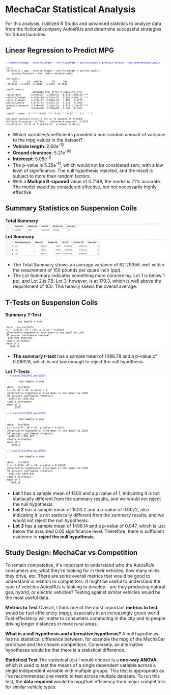 # MechaCar Statistical Analysis #
For this analysis, I utilized R Studio and advanced statstics to analyze data from the fictional company AutosRUs and determine successful strategies for future launches. 

## Linear Regression to Predict MPG ##
![linear regression](https://github.com/TRACIE-F/mechacar_statistical_analysis/blob/main/Resources/W15D1.png)
  * Which variables/coefficients provided a non-random amount of variance to the mpg values in the dataset? 
   * **Vehicle length**: 2.60e<sup>-12</sup> 
   * **Ground clearance**: 5.21e<sup>-08</sup> 
   * **Intercept**: 5.08e<sup>-8</sup>
  * The p-value is 5.35e<sup>-11</sup>, which would not be considered zero, with a low level of significance. The null hypothesis rejected, and the result is subject to more than random factors.
  * With a **Multiple R-squared** value of 0.7149, the model is 71% accurate. The model would be considered effective, but not necessarily highly effective.

## Summary Statistics on Suspension Coils ##
**Total Summary**
![total_summary](https://github.com/TRACIE-F/mechacar_statistical_analysis/blob/main/Resources/Total_Summary.png)
**Lot Summary**
![lot_summary](https://github.com/TRACIE-F/mechacar_statistical_analysis/blob/main/Resources/Lot_Summary.png)

  * The Total Summary shows an average variance of 62.29356, well within the requirement of 100 pounds per quare inch (ppi).
  * The Lot Summary indicates something more concerning. Lot 1 is below 1 ppi, and Lot 2 is 7.5. Lot 3, however, is at 170.3, which is well above the requirement of 100. This heavily skews the overall average.

## T-Tests on Suspension Coils ##
**Summary T-Test**
![ttest1](https://github.com/TRACIE-F/mechacar_statistical_analysis/blob/main/Resources/ttest_sus.png)

 * **The summary t-test** has a sample mean of 1498.78 and a p-value of 0.06028, which is not low enough to reject the null hypothesis.

**Lot T-Tests**
![ttest2](https://github.com/TRACIE-F/mechacar_statistical_analysis/blob/main/Resources/ttest_lot123.png)
 * **Lot 1** has a sample mean of 1500 and a p-value of 1, indicating it is not statiscally different from the summary results, and we would not reject the null hypothesis.
 * **Lot 2** has a sample mean of 1500.2 and a p-value of 0.6072, also indicating it is not statiscally different from the summary results, and we would not reject the null hypothesis.
 * **Lot 3** has a sample mean of 1496.14 and a p-value of 0.047, which is just below the assumed 0.05 significance level. Therefore, there is sufficient evidence to **reject the null hypothesis**. 

## Study Design: MechaCar vs Competition ##
To remain competetive, it's important to understand who the AutosRUs consumers are, what they're looking for in their vehicles, how many miles they drive, etc. There are some overall metrics that would be good to understand in relation to competitors. It might be useful to understand the type of vehicles AutosRUs is looking to develop - are they producing natural gas, hybrid, or electric vehicles? Testing against similar vehicles would be the most useful data. 

**Metrics to Test**
Overall, I think one of the most important **metrics to test** would be fuel efficiencty (mpg), especially in an increasingly green world. Fuel effeciency will matte to consumers commuting in the city and to people driving longer distances in more rural areas.
 
 **What is a null hypothesis and alternative hypothesis?**
A null hypothesis has no statistical difference between, for example the mpg of the MechaCar prototype and the chosen competitors. Conversely, an alternative hypotheses would be that there is a statistical difference.
 
 **Statistical Test**
The statistical test I would choose is a **one-way ANOVA**, which is used to test the means of a single dependent variable across a single independent variable with multiple groups. This test is appropriate as I've recommended one metric to test across multiple datasets. To run this test, the **data required** would be mpg/fuel efficiency from major competitors for similar vehicle types.
